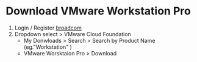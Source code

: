 # Download VMware Workstation Pro

1. Login / Register [broadcom](https://login.broadcom.com/signin)
2. Dropdown select > VMware Cloud Foundation
   - My Donwloads > Search > Search by Product Name (eg."Workstation" )
   - VMware Worsktaion Pro > Download
